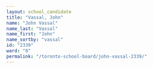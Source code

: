 ```yaml
---
layout: school_candidate
title: "Vassal, John"
name: "John Vassal"
name_last: "Vassal"
name_first: "John"
name_sortby: "vassal"
id: "2339"
ward: "8"
permalink: "/toronto-school-board/john-vassal-2339/"
---
```

